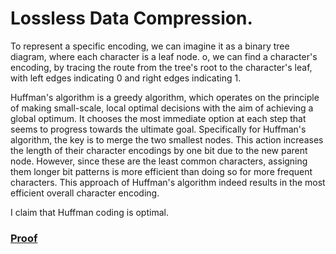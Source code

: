 # Lossless Data Compression.
To represent a specific encoding, we can imagine it as a binary tree diagram, where each character is a leaf node. o, we can find a character's encoding, by tracing the route from the tree's root to the character's leaf, with left edges indicating $0$ and right edges indicating $1$.

Huffman's algorithm is a greedy algorithm, which operates on the principle of making small-scale, local optimal decisions with the aim of achieving a global optimum. It chooses the most immediate option at each step that seems to progress towards the ultimate goal. Specifically for Huffman's algorithm, the key is to merge the two smallest nodes. This action increases the length of their character encodings by one bit due to the new parent node. However, since these are the least common characters, assigning them longer bit patterns is more efficient than doing so for more frequent characters. This approach of Huffman's algorithm indeed results in the most efficient overall character encoding.

I claim that Huffman coding is optimal.

### <u>Proof</u>
